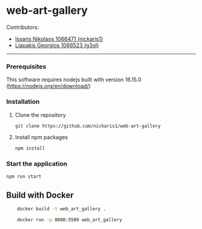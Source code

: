 # web-art-gallery

Contributors:
- [Issaris Nikolaos 1066471 (nickaris1)](https://github.com/nickaris1 "Issaris Nikolaos")
- [Liapakis Georgios 1066523 (g3ol)](https://github.com/G3OL "Liapakis Georgios")

---
### Prerequisites

This software requires nodejs built with version 16.15.0 (https://nodejs.org/en/download/)


### Installation
1. Clone the repository 
   ```sh
   git clone https://github.com/nickaris1/web-art-gallery
   ```
2. Install npm packages
   ```sh
   npm install
   ```
### Start the application
   ```sh
   npm run start
   ```


## Build with Docker
```sh
    docker build -t web_art_gallery .
```

```sh
    docker run -p 8080:5500 web_art_gallery
```